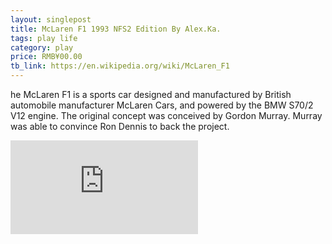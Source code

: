```yaml
---
layout: singlepost
title: McLaren F1 1993 NFS2 Edition By Alex.Ka.
tags: play life
category: play
price: RMB¥00.00
tb_link: https://en.wikipedia.org/wiki/McLaren_F1
---
```


he McLaren F1 is a sports car designed and manufactured by British automobile manufacturer McLaren Cars, and powered by the BMW S70/2 V12 engine. The original concept was conceived by Gordon Murray. Murray was able to convince Ron Dennis to back the project.

<!-- more -->

<iframe title="McLaren F1 1993 NFS2 Edition By Alex.Ka." frameborder="0" allowfullscreen mozallowfullscreen="true" webkitallowfullscreen="true" allow="autoplay; fullscreen; xr-spatial-tracking" xr-spatial-tracking execution-while-out-of-viewport execution-while-not-rendered web-share src="https://sketchfab.com/models/05207f338bd448b69c7b6eb65ad15025/embed?autospin=1&autostart=1&preload=1&ui_hint=2&ui_theme=dark"></iframe>
